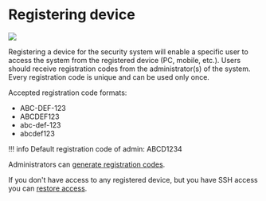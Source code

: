 # Registering device
<img src="https://img.shields.io/badge/Access-User-orange?style=square">

Registering a device for the security system will enable a specific
user to access the system from the registered device (PC, mobile, etc.).
Users should receive registration codes from the administrator(s) of the system.
Every registration code is unique and can be used only once.

Accepted registration code formats:

* ABC-DEF-123
* ABCDEF123
* abc-def-123
* abcdef123

!!! info
    Default registration code of admin: ABCD1234

Administrators can [generate registration codes](../end_users/users.md#device-registration).

If you don't have access to any registered device, but you have SSH access you can [restore access](../security_engineers/restore_access.md).
